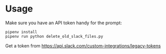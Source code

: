 # Usage

Make sure you have an API token handy for the prompt:

    pipenv install
    pipenv run python delete_old_slack_files.py

Get a token from https://api.slack.com/custom-integrations/legacy-tokens
